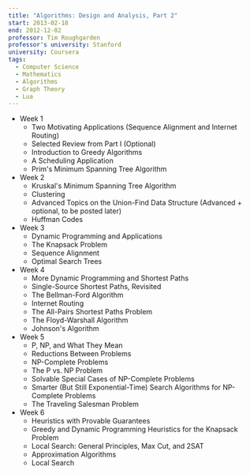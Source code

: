 ```yaml
---
title: "Algorithms: Design and Analysis, Part 2"
start: 2013-02-18
end: 2012-12-02
professor: Tim Roughgarden
professor's university: Stanford
university: Coursera
tags:
  - Computer Science
  - Mathematics
  - Algorithms
  - Graph Theory
  - Lua
---
```

- Week 1
  - Two Motivating Applications (Sequence Alignment and Internet Routing)
  - Selected Review from Part I (Optional)
  - Introduction to Greedy Algorithms
  - A Scheduling Application
  - Prim's Minimum Spanning Tree Algorithm
- Week 2
  - Kruskal's Minimum Spanning Tree Algorithm
  - Clustering
  - Advanced Topics on the Union-Find Data Structure (Advanced + optional, to
    be posted later)
  - Huffman Codes
- Week 3
  - Dynamic Programming and Applications
  - The Knapsack Problem
  - Sequence Alignment
  - Optimal Search Trees
- Week 4
  - More Dynamic Programming and Shortest Paths
  - Single-Source Shortest Paths, Revisited
  - The Bellman-Ford Algorithm
  - Internet Routing
  - The All-Pairs Shortest Paths Problem
  - The Floyd-Warshall Algorithm
  - Johnson's Algorithm
- Week 5
  - P, NP, and What They Mean
  - Reductions Between Problems
  - NP-Complete Problems
  - The P vs. NP Problem
  - Solvable Special Cases of NP-Complete Problems
  - Smarter (But Still Exponential-Time) Search Algorithms for NP-Complete
    Problems
  - The Traveling Salesman Problem
- Week 6
  - Heuristics with Provable Guarantees
  - Greedy and Dynamic Programming Heuristics for the Knapsack Problem
  - Local Search: General Principles, Max Cut, and 2SAT
  - Approximation Algorithms
  - Local Search
